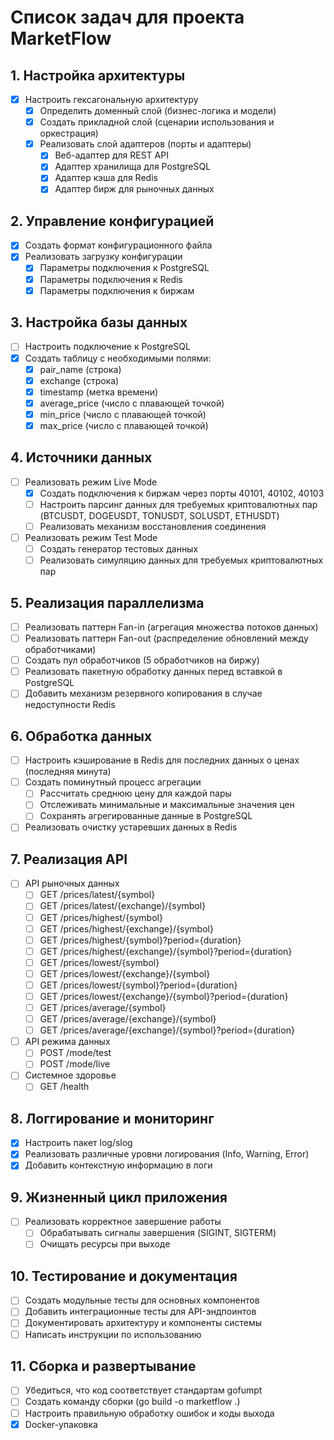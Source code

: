 # Список задач для проекта MarketFlow

## 1. Настройка архитектуры
- [x] Настроить гексагональную архитектуру
  - [x] Определить доменный слой (бизнес-логика и модели)
  - [x] Создать прикладной слой (сценарии использования и оркестрация)
  - [x] Реализовать слой адаптеров (порты и адаптеры)
    - [x] Веб-адаптер для REST API
    - [x] Адаптер хранилища для PostgreSQL
    - [x] Адаптер кэша для Redis
    - [x] Адаптер бирж для рыночных данных

## 2. Управление конфигурацией
- [x] Создать формат конфигурационного файла
- [x] Реализовать загрузку конфигурации
  - [x] Параметры подключения к PostgreSQL
  - [x] Параметры подключения к Redis
  - [x] Параметры подключения к биржам

## 3. Настройка базы данных
- [ ] Настроить подключение к PostgreSQL
- [x] Создать таблицу с необходимыми полями:
  - [x] pair_name (строка)
  - [x] exchange (строка)
  - [x] timestamp (метка времени)
  - [x] average_price (число с плавающей точкой)
  - [x] min_price (число с плавающей точкой)
  - [x] max_price (число с плавающей точкой)

## 4. Источники данных
- [ ] Реализовать режим Live Mode
  - [x] Создать подключения к биржам через порты 40101, 40102, 40103
  - [ ] Настроить парсинг данных для требуемых криптовалютных пар (BTCUSDT, DOGEUSDT, TONUSDT, SOLUSDT, ETHUSDT)
  - [ ] Реализовать механизм восстановления соединения
- [ ] Реализовать режим Test Mode
  - [ ] Создать генератор тестовых данных
  - [ ] Реализовать симуляцию данных для требуемых криптовалютных пар

## 5. Реализация параллелизма
- [ ] Реализовать паттерн Fan-in (агрегация множества потоков данных)
- [ ] Реализовать паттерн Fan-out (распределение обновлений между обработчиками)
- [ ] Создать пул обработчиков (5 обработчиков на биржу)
- [ ] Реализовать пакетную обработку данных перед вставкой в PostgreSQL
- [ ] Добавить механизм резервного копирования в случае недоступности Redis

## 6. Обработка данных
- [ ] Настроить кэширование в Redis для последних данных о ценах (последняя минута)
- [ ] Создать поминутный процесс агрегации
  - [ ] Рассчитать среднюю цену для каждой пары
  - [ ] Отслеживать минимальные и максимальные значения цен
  - [ ] Сохранять агрегированные данные в PostgreSQL
- [ ] Реализовать очистку устаревших данных в Redis

## 7. Реализация API
- [ ] API рыночных данных
  - [ ] GET /prices/latest/{symbol}
  - [ ] GET /prices/latest/{exchange}/{symbol}
  - [ ] GET /prices/highest/{symbol}
  - [ ] GET /prices/highest/{exchange}/{symbol}
  - [ ] GET /prices/highest/{symbol}?period={duration}
  - [ ] GET /prices/highest/{exchange}/{symbol}?period={duration}
  - [ ] GET /prices/lowest/{symbol}
  - [ ] GET /prices/lowest/{exchange}/{symbol}
  - [ ] GET /prices/lowest/{symbol}?period={duration}
  - [ ] GET /prices/lowest/{exchange}/{symbol}?period={duration}
  - [ ] GET /prices/average/{symbol}
  - [ ] GET /prices/average/{exchange}/{symbol}
  - [ ] GET /prices/average/{exchange}/{symbol}?period={duration}
- [ ] API режима данных
  - [ ] POST /mode/test
  - [ ] POST /mode/live
- [ ] Системное здоровье
  - [ ] GET /health

## 8. Логгирование и мониторинг
- [x] Настроить пакет log/slog
- [x] Реализовать различные уровни логирования (Info, Warning, Error)
- [x] Добавить контекстную информацию в логи

## 9. Жизненный цикл приложения
- [ ] Реализовать корректное завершение работы
  - [ ] Обрабатывать сигналы завершения (SIGINT, SIGTERM)
  - [ ] Очищать ресурсы при выходе

## 10. Тестирование и документация
- [ ] Создать модульные тесты для основных компонентов
- [ ] Добавить интеграционные тесты для API-эндпоинтов
- [ ] Документировать архитектуру и компоненты системы
- [ ] Написать инструкции по использованию

## 11. Сборка и развертывание
- [ ] Убедиться, что код соответствует стандартам gofumpt
- [ ] Создать команду сборки (go build -o marketflow .)
- [ ] Настроить правильную обработку ошибок и коды выхода
- [x] Docker-упаковка